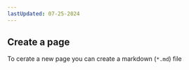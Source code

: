 ```yaml
---
lastUpdated: 07-25-2024
---
```


## Create a page

To cerate a new page you can create a markdown (`*.md`) file
